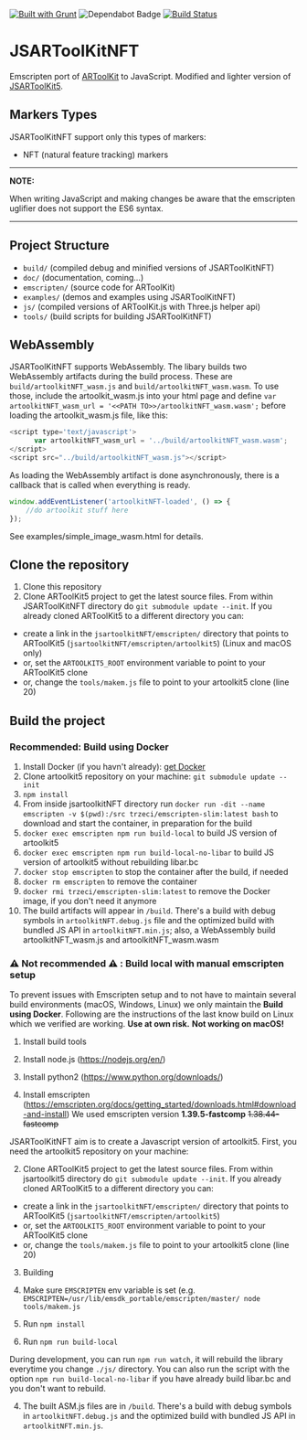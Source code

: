 [![Built with Grunt](https://cdn.gruntjs.com/builtwith.svg)](https://gruntjs.com/)
<img src="https://flat.badgen.net/dependabot/thepracticaldev/dev.to?icon=dependabot" alt="Dependabot Badge" />
[![Build Status](https://travis-ci.com/kalwalt/jsartoolkitNFT.svg?branch=master)](https://travis-ci.com/kalwalt/jsartoolkitNFT)

# JSARToolKitNFT

Emscripten port of [ARToolKit](https://github.com/artoolkitx/artoolkit5) to JavaScript.
Modified and lighter version of [JSARToolKit5](https://github.com/artoolkitx/jsartoolkit5).

## Markers Types

JSARToolKitNFT support only this types of markers:

- NFT (natural feature tracking) markers

--------------------------------------------------------------------------------

**NOTE:**

When writing JavaScript and making changes be aware that the emscripten uglifier does not support the ES6 syntax.

--------------------------------------------------------------------------------

## Project Structure

- `build/` (compiled debug and minified versions of JSARToolKitNFT)
- `doc/` (documentation, coming...)
- `emscripten/` (source code for ARToolKit)
- `examples/` (demos and examples using JSARToolKitNFT)
- `js/` (compiled versions of ARToolKit.js with Three.js helper api)
- `tools/` (build scripts for building JSARToolKitNFT)

## WebAssembly

JSARToolKitNFT supports WebAssembly. The libary builds two WebAssembly artifacts during the build process. These are `build/artoolkitNFT_wasm.js` and `build/artoolkitNFT_wasm.wasm`. To use those, include the artoolkit_wasm.js into your html page and define `var artoolkitNFT_wasm_url = '<<PATH TO>>/artoolkitNFT_wasm.wasm';` before loading the artoolkit_wasm.js file, like this:

```javascript
<script type='text/javascript'>
      var artoolkitNFT_wasm_url = '../build/artoolkitNFT_wasm.wasm';
</script>
<script src="../build/artoolkitNFT_wasm.js"></script>
```

As loading the WebAssembly artifact is done asynchronously, there is a callback that is called when everything is ready.

```javascript
window.addEventListener('artoolkitNFT-loaded', () => {
    //do artoolkit stuff here
});
```

See examples/simple_image_wasm.html for details.

## Clone the repository

1. Clone this repository
2. Clone ARToolKit5 project to get the latest source files. From within JSARToolKitNFT directory do `git submodule update --init`. If you already cloned ARToolKit5 to a different directory you can:

  - create a link in the `jsartoolkitNFT/emscripten/` directory that points to ARToolKit5 (`jsartoolkitNFT/emscripten/artoolkit5`) (Linux and macOS only)
  - or, set the `ARTOOLKIT5_ROOT` environment variable to point to your ARToolKit5 clone
  - or, change the `tools/makem.js` file to point to your artoolkit5 clone (line 20)

## Build the project

### Recommended: Build using Docker

1. Install Docker (if you havn't already): [get Docker](https://www.docker.com/)
2. Clone artoolkit5 repository on your machine: `git submodule update --init`
3. `npm install`
4. From inside jsartoolkitNFT directory run `docker run -dit --name emscripten -v $(pwd):/src trzeci/emscripten-slim:latest bash` to download and start the container, in preparation for the build
5. `docker exec emscripten npm run build-local` to build JS version of artoolkit5
6. `docker exec emscripten npm run build-local-no-libar` to build JS version of artoolkit5 without rebuilding libar.bc
7. `docker stop emscripten` to stop the container after the build, if needed
8. `docker rm emscripten` to remove the container
9. `docker rmi trzeci/emscripten-slim:latest` to remove the Docker image, if you don't need it anymore
10. The build artifacts will appear in `/build`. There's a build with debug symbols in `artoolkitNFT.debug.js` file and the optimized build with bundled JS API in `artoolkitNFT.min.js`; also, a WebAssembly build artoolkitNFT_wasm.js and artoolkitNFT_wasm.wasm

### ⚠️ Not recommended ⚠️ : Build local with manual emscripten setup

To prevent issues with Emscripten setup and to not have to maintain several build environments (macOS, Windows, Linux) we only maintain the **Build using Docker**. Following are the instructions of the last know build on Linux which we verified are working. **Use at own risk.** **Not working on macOS!**

1. Install build tools

  1. Install node.js (<https://nodejs.org/en/>)
  2. Install python2 (<https://www.python.org/downloads/>)
  3. Install emscripten (<https://emscripten.org/docs/getting_started/downloads.html#download-and-install>) We used emscripten version **1.39.5-fastcomp** ~~1.38.44-fastcomp~~

JSARToolKitNFT aim is to create a Javascript version of artoolkit5\. First, you need the artoolkit5 repository on your machine:

2. Clone ARToolKit5 project to get the latest source files. From within jsartoolkit5 directory do `git submodule update --init`. If you already cloned ARToolKit5 to a different directory you can:

  - create a link in the `jsartoolkitNFT/emscripten/` directory that points to ARToolKit5 (`jsartoolkitNFT/emscripten/artoolkit5`)
  - or, set the `ARTOOLKIT5_ROOT` environment variable to point to your ARToolKit5 clone
  - or, change the `tools/makem.js` file to point to your artoolkit5 clone (line 20)

3. Building

  1. Make sure `EMSCRIPTEN` env variable is set (e.g. `EMSCRIPTEN=/usr/lib/emsdk_portable/emscripten/master/ node tools/makem.js`
  2. Run `npm install`
  3. Run `npm run build-local`

During development, you can run `npm run watch`, it will rebuild the library everytime you change `./js/` directory. You can also run the script with the option `npm run build-local-no-libar` if you have already build libar.bc and you don't want to rebuild.

4. The built ASM.js files are in `/build`. There's a build with debug symbols in `artoolkitNFT.debug.js` and the optimized build with bundled JS API in `artoolkitNFT.min.js`.
